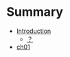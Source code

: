 # Summary

* [Introduction](README.md)
  * [？](Ch01/README.md)
* [ch01](/Ch01/README.md#ch01-前端工程简介和-react-生态系简介)

